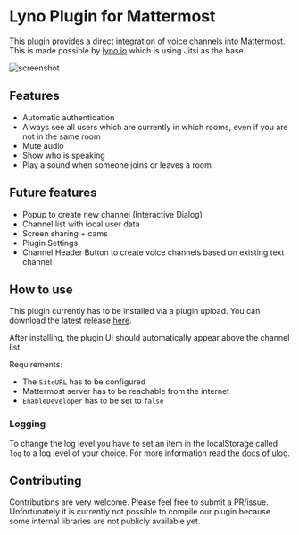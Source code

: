 # Lyno Plugin for Mattermost

This plugin provides a direct integration of voice channels into Mattermost.
This is made possible by [lyno.io](https://lyno.io) which is using Jitsi as the base.

![screenshot](screenshot.png)

## Features

- Automatic authentication
- Always see all users which are currently in which rooms, even if you are not in the same room
- Mute audio
- Show who is speaking
- Play a sound when someone joins or leaves a room

## Future features
- Popup to create new channel (Interactive Dialog)
- Channel list with local user data
- Screen sharing + cams
- Plugin Settings
- Channel Header Button to create voice channels based on existing text channel

## How to use

This plugin currently has to be installed via a plugin upload. You can download the latest release [here](https://github.com/lynoapp/mattermost-plugin-lyno/releases).

After installing, the plugin UI should automatically appear above the channel list.

Requirements:
- The `SiteURL` has to be configured
- Mattermost server has to be reachable from the internet
- `EnableDeveloper` has to be set to `false`

### Logging

To change the log level you have to set an item in the localStorage called `log` to a log level of your choice. For more information read [the docs of ulog](https://github.com/Download/ulog#via-localstorage).

## Contributing

Contributions are very welcome. Please feel free to submit a PR/issue.
Unfortunately it is currently not possible to compile our plugin because some internal libraries are not publicly available yet.
